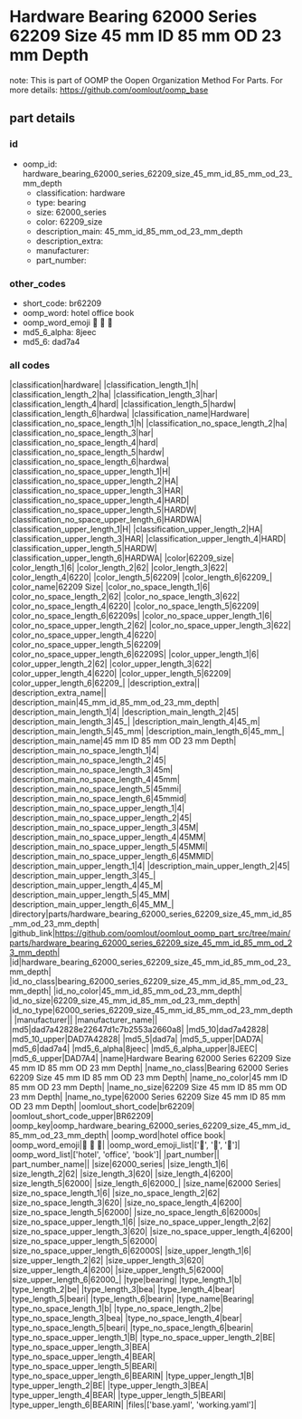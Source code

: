 # Hardware Bearing 62000 Series 62209 Size 45 mm ID 85 mm OD 23 mm Depth  

note: This is part of OOMP the Oopen Organization Method For Parts. For more details: https://github.com/oomlout/oomp_base

##  part details





### id
* oomp_id: hardware_bearing_62000_series_62209_size_45_mm_id_85_mm_od_23_mm_depth
  * classification: hardware
  * type: bearing
  * size: 62000_series
  * color: 62209_size
  * description_main: 45_mm_id_85_mm_od_23_mm_depth
  * description_extra: 
  * manufacturer: 
  * part_number: 

### other_codes
* short_code: br62209
* oomp_word: hotel office book
* oomp_word_emoji :hotel: :office: :book:
* md5_6_alpha: 8jeec
* md5_6: dad7a4

### all codes 
|classification|hardware|
|classification_length_1|h|
|classification_length_2|ha|
|classification_length_3|har|
|classification_length_4|hard|
|classification_length_5|hardw|
|classification_length_6|hardwa|
|classification_name|Hardware|
|classification_no_space_length_1|h|
|classification_no_space_length_2|ha|
|classification_no_space_length_3|har|
|classification_no_space_length_4|hard|
|classification_no_space_length_5|hardw|
|classification_no_space_length_6|hardwa|
|classification_no_space_upper_length_1|H|
|classification_no_space_upper_length_2|HA|
|classification_no_space_upper_length_3|HAR|
|classification_no_space_upper_length_4|HARD|
|classification_no_space_upper_length_5|HARDW|
|classification_no_space_upper_length_6|HARDWA|
|classification_upper_length_1|H|
|classification_upper_length_2|HA|
|classification_upper_length_3|HAR|
|classification_upper_length_4|HARD|
|classification_upper_length_5|HARDW|
|classification_upper_length_6|HARDWA|
|color|62209_size|
|color_length_1|6|
|color_length_2|62|
|color_length_3|622|
|color_length_4|6220|
|color_length_5|62209|
|color_length_6|62209_|
|color_name|62209 Size|
|color_no_space_length_1|6|
|color_no_space_length_2|62|
|color_no_space_length_3|622|
|color_no_space_length_4|6220|
|color_no_space_length_5|62209|
|color_no_space_length_6|62209s|
|color_no_space_upper_length_1|6|
|color_no_space_upper_length_2|62|
|color_no_space_upper_length_3|622|
|color_no_space_upper_length_4|6220|
|color_no_space_upper_length_5|62209|
|color_no_space_upper_length_6|62209S|
|color_upper_length_1|6|
|color_upper_length_2|62|
|color_upper_length_3|622|
|color_upper_length_4|6220|
|color_upper_length_5|62209|
|color_upper_length_6|62209_|
|description_extra||
|description_extra_name||
|description_main|45_mm_id_85_mm_od_23_mm_depth|
|description_main_length_1|4|
|description_main_length_2|45|
|description_main_length_3|45_|
|description_main_length_4|45_m|
|description_main_length_5|45_mm|
|description_main_length_6|45_mm_|
|description_main_name|45 mm ID 85 mm OD 23 mm Depth|
|description_main_no_space_length_1|4|
|description_main_no_space_length_2|45|
|description_main_no_space_length_3|45m|
|description_main_no_space_length_4|45mm|
|description_main_no_space_length_5|45mmi|
|description_main_no_space_length_6|45mmid|
|description_main_no_space_upper_length_1|4|
|description_main_no_space_upper_length_2|45|
|description_main_no_space_upper_length_3|45M|
|description_main_no_space_upper_length_4|45MM|
|description_main_no_space_upper_length_5|45MMI|
|description_main_no_space_upper_length_6|45MMID|
|description_main_upper_length_1|4|
|description_main_upper_length_2|45|
|description_main_upper_length_3|45_|
|description_main_upper_length_4|45_M|
|description_main_upper_length_5|45_MM|
|description_main_upper_length_6|45_MM_|
|directory|parts/hardware_bearing_62000_series_62209_size_45_mm_id_85_mm_od_23_mm_depth|
|github_link|https://github.com/oomlout/oomlout_oomp_part_src/tree/main/parts/hardware_bearing_62000_series_62209_size_45_mm_id_85_mm_od_23_mm_depth|
|id|hardware_bearing_62000_series_62209_size_45_mm_id_85_mm_od_23_mm_depth|
|id_no_class|bearing_62000_series_62209_size_45_mm_id_85_mm_od_23_mm_depth|
|id_no_color|45_mm_id_85_mm_od_23_mm_depth|
|id_no_size|62209_size_45_mm_id_85_mm_od_23_mm_depth|
|id_no_type|62000_series_62209_size_45_mm_id_85_mm_od_23_mm_depth|
|manufacturer||
|manufacturer_name||
|md5|dad7a42828e22647d1c7b2553a2660a8|
|md5_10|dad7a42828|
|md5_10_upper|DAD7A42828|
|md5_5|dad7a|
|md5_5_upper|DAD7A|
|md5_6|dad7a4|
|md5_6_alpha|8jeec|
|md5_6_alpha_upper|8JEEC|
|md5_6_upper|DAD7A4|
|name|Hardware Bearing 62000 Series 62209 Size 45 mm ID 85 mm OD 23 mm Depth|
|name_no_class|Bearing 62000 Series 62209 Size 45 mm ID 85 mm OD 23 mm Depth|
|name_no_color|45 mm ID 85 mm OD 23 mm Depth|
|name_no_size|62209 Size 45 mm ID 85 mm OD 23 mm Depth|
|name_no_type|62000 Series 62209 Size 45 mm ID 85 mm OD 23 mm Depth|
|oomlout_short_code|br62209|
|oomlout_short_code_upper|BR62209|
|oomp_key|oomp_hardware_bearing_62000_series_62209_size_45_mm_id_85_mm_od_23_mm_depth|
|oomp_word|hotel office book|
|oomp_word_emoji|:hotel: :office: :book:|
|oomp_word_emoji_list|[':hotel:', ':office:', ':book:']|
|oomp_word_list|['hotel', 'office', 'book']|
|part_number||
|part_number_name||
|size|62000_series|
|size_length_1|6|
|size_length_2|62|
|size_length_3|620|
|size_length_4|6200|
|size_length_5|62000|
|size_length_6|62000_|
|size_name|62000 Series|
|size_no_space_length_1|6|
|size_no_space_length_2|62|
|size_no_space_length_3|620|
|size_no_space_length_4|6200|
|size_no_space_length_5|62000|
|size_no_space_length_6|62000s|
|size_no_space_upper_length_1|6|
|size_no_space_upper_length_2|62|
|size_no_space_upper_length_3|620|
|size_no_space_upper_length_4|6200|
|size_no_space_upper_length_5|62000|
|size_no_space_upper_length_6|62000S|
|size_upper_length_1|6|
|size_upper_length_2|62|
|size_upper_length_3|620|
|size_upper_length_4|6200|
|size_upper_length_5|62000|
|size_upper_length_6|62000_|
|type|bearing|
|type_length_1|b|
|type_length_2|be|
|type_length_3|bea|
|type_length_4|bear|
|type_length_5|beari|
|type_length_6|bearin|
|type_name|Bearing|
|type_no_space_length_1|b|
|type_no_space_length_2|be|
|type_no_space_length_3|bea|
|type_no_space_length_4|bear|
|type_no_space_length_5|beari|
|type_no_space_length_6|bearin|
|type_no_space_upper_length_1|B|
|type_no_space_upper_length_2|BE|
|type_no_space_upper_length_3|BEA|
|type_no_space_upper_length_4|BEAR|
|type_no_space_upper_length_5|BEARI|
|type_no_space_upper_length_6|BEARIN|
|type_upper_length_1|B|
|type_upper_length_2|BE|
|type_upper_length_3|BEA|
|type_upper_length_4|BEAR|
|type_upper_length_5|BEARI|
|type_upper_length_6|BEARIN|
|files|['base.yaml', 'working.yaml']|
